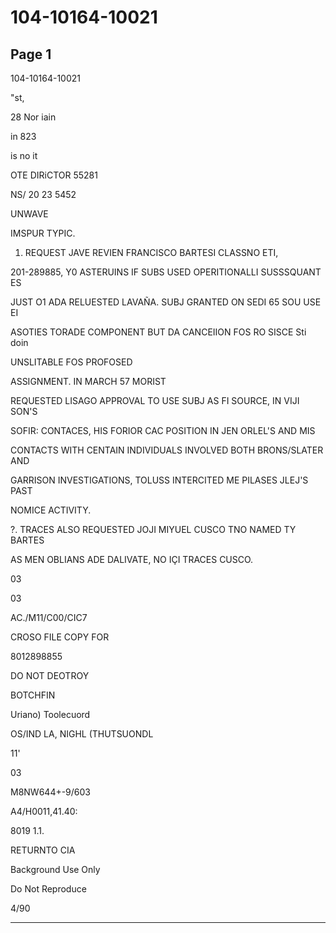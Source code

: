 # 104-10164-10021

## Page 1

104-10164-10021

"st,

28 Nor iain

in 823

is no it

OTE DIRiCTOR 55281

NS/ 20 23 5452

UNWAVE

IMSPUR TYPIC.

1. REQUEST JAVE REVIEN FRANCISCO BARTESI CLASSNO ETI,

201-289885, Y0 ASTERUINS IF SUBS USED OPERITIONALLI SUSSSQUANT ES

JUST O1 ADA RELUESTED LAVAÑA. SUBJ GRANTED ON SEDI 65 SOU USE EI

ASOTIES TORADE COMPONENT BUT DA CANCEIION FOS RO SISCE Sti doin

UNSLITABLE FOS PROFOSED

ASSIGNMENT. IN MARCH 57 MORIST

REQUESTED LISAGO APPROVAL TO USE SUBJ AS FI SOURCE, IN VIJI SON'S

SOFIR: CONTACES, HIS FORIOR CAC POSITION IN JEN ORLEL'S AND MIS

CONTACTS WITH CENTAIN INDIVIDUALS INVOLVED BOTH BRONS/SLATER AND

GARRISON INVESTIGATIONS, TOLUSS INTERCITED ME PILASES JLEJ'S PAST

NOMICE ACTIVITY.

?. TRACES ALSO REQUESTED JOJI MIYUEL CUSCO TNO NAMED TY BARTES

AS MEN OBLIANS ADE DALIVATE, NO IÇI TRACES CUSCO.

03

03

AC./M11/C00/CIC7

CROSO FILE COPY FOR

8012898855

DO NOT DEOTROY

BOTCHFIN

Uriano) Toolecuord

OS/IND LA, NIGHL (THUTSUONDL

11'

03

M8NW644+-9/603

A4/H0011,41.40:

8019 1.1.

RETURNTO CIA

Background Use Only

Do Not Reproduce

4/90

---

